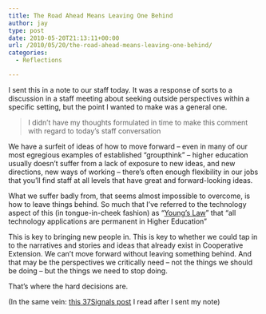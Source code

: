 ```yaml
---
title: The Road Ahead Means Leaving One Behind
author: jay
type: post
date: 2010-05-20T21:13:11+00:00
url: /2010/05/20/the-road-ahead-means-leaving-one-behind/
categories:
  - Reflections

---
```

I sent this in a note to our staff today. It was a response of sorts to a discussion in a staff meeting about seeking outside perspectives within a specific setting, but the point I wanted to make was a general one.

> I didn’t have my thoughts formulated in time to make this comment with regard to today’s staff conversation

We have a surfeit of ideas of how to move forward &#8211; even in many of our most egregious examples of established “groupthink” &#8211; higher education usually doesn’t suffer from a lack of exposure to new ideas, and new directions, new ways of working &#8211; there’s often enough flexibility in our jobs that you’ll find staff at all levels that have great and forward-looking ideas.

What we suffer badly from, that seems almost impossible to overcome, is how to leave things behind. So much that I’ve referred to the technology aspect of this (in tongue-in-cheek fashion) as “[Young’s Law][1]” that “all technology applications are permanent in Higher Education”

This is key to bringing new people in. This is key to whether we could tap in to the narratives and stories and ideas that already exist in Cooperative Extension. We can’t move forward without leaving something behind. And that may be the perspectives we critically need &#8211; not the things we should be doing &#8211; but the things we need to stop doing.

That’s where the hard decisions are.

(In the same vein: [this 37Signals post][2] I read after I sent my note)

 [1]: /2007/04/13/announcing-youngs-law/
 [2]: http://37signals.com/svn/posts/2335-the-art-of-taking-things-away